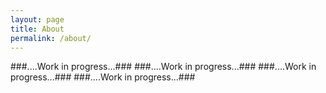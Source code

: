 ```yaml
---
layout: page
title: About
permalink: /about/
---
```


###....Work in progress...###
###....Work in progress...###
###....Work in progress...###
###....Work in progress...###
